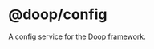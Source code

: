 @doop/config
==================

A config service for the [Doop framework](https://github.com/MomsFriendlyDevCo/Doop).

